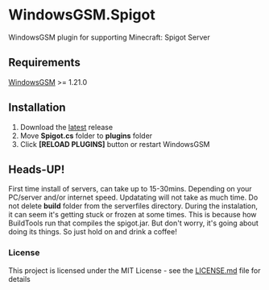 # WindowsGSM.Spigot
WindowsGSM plugin for supporting Minecraft: Spigot Server

## Requirements
[WindowsGSM](https://github.com/WindowsGSM/WindowsGSM) >= 1.21.0

## Installation
1. Download the [latest](https://github.com/1stian/WindowsGSM.Spigot/releases/latest) release
1. Move **Spigot.cs** folder to **plugins** folder
1. Click **[RELOAD PLUGINS]** button or restart WindowsGSM

## Heads-UP!
First time install of servers, can take up to 15-30mins. Depending on your PC/server and/or internet speed.
Updatating will not take as much time. Do not delete **build** folder from the serverfiles directory. During the instalation, it can seem it's getting stuck or frozen at some times. This is because how BuildTools run that compiles the spigot.jar. But don't worry, it's going about doing its things. So just hold on and drink a coffee!

### License
This project is licensed under the MIT License - see the [LICENSE.md](https://github.com/BattlefieldDuck/WindowsGSM.ASTRONEER/blob/master/LICENSE) file for details
